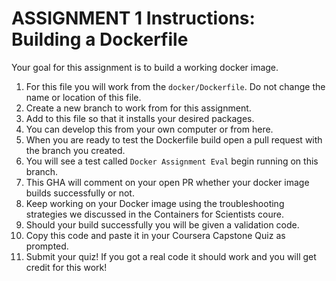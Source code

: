 # ASSIGNMENT 1 Instructions: Building a Dockerfile 

Your goal for this assignment is to build a working docker image. 

1. For this file you will work from the `docker/Dockerfile`. Do not change the name or location of this file. 
2. Create a new branch to work from for this assignment.
3. Add to this file so that it installs your desired packages.
4. You can develop this from your own computer or from here. 
5. When you are ready to test the Dockerfile build open a pull request with the branch you created.
6. You will see a test called `Docker Assignment Eval` begin running on this branch.
7. This GHA will comment on your open PR whether your docker image builds successfully or not.
8. Keep working on your Docker image using the troubleshooting strategies we discussed in the Containers for Scientists coure.
9. Should your build successfully you will be given a validation code.
10. Copy this code and paste it in your Coursera Capstone Quiz as prompted.
11. Submit your quiz! If you got a real code it should work and you will get credit for this work!

